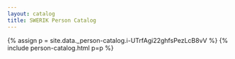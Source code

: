 ```yaml
---
layout: catalog
title: SWERIK Person Catalog
---
```

{% assign p = site.data._person-catalog.i-UTrfAgi22ghfsPezLcB8vV %}
{% include person-catalog.html p=p %}

